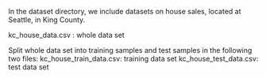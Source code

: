 In the dataset directory, we include datasets on house sales, located at Seattle, in King County.


kc_house_data.csv : whole data set

Split whole data set into training samples and test samples in the following two files:
kc_house_train_data.csv: training data set
kc_house_test_data.csv: test data set
